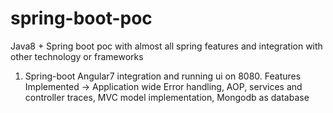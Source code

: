 
# spring-boot-poc  
Java8 + Spring boot poc with almost all spring features and integration with other technology or frameworks  
  
 1. Spring-boot Angular7 integration and running ui on 8080. 
	 Features Implemented -> Application wide Error handling, AOP, services and controller traces, MVC model implementation, Mongodb as database
	 